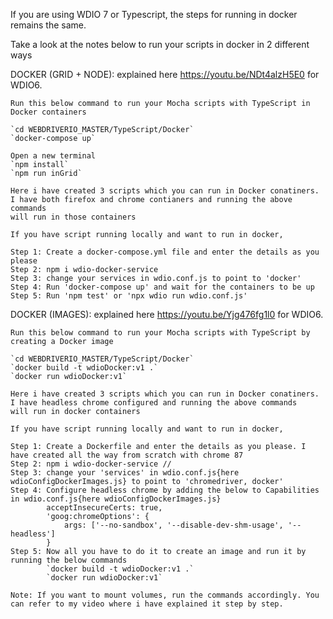 If you are using WDIO 7 or Typescript, the steps for running in docker remains the same.

Take a look at the notes below to run your scripts in docker in 2 different ways

DOCKER (GRID + NODE): explained here https://youtu.be/NDt4alzH5E0 for WDIO6.

    Run this below command to run your Mocha scripts with TypeScript in Docker containers

    `cd WEBDRIVERIO_MASTER/TypeScript/Docker`
    `docker-compose up`

    Open a new terminal
    `npm install`
    `npm run inGrid`

    Here i have created 3 scripts which you can run in Docker conatiners.
    I have both firefox and chrome contianers and running the above commands 
    will run in those containers

    If you have script running locally and want to run in docker,

    Step 1: Create a docker-compose.yml file and enter the details as you please
    Step 2: npm i wdio-docker-service
    Step 3: change your services in wdio.conf.js to point to 'docker'
    Step 4: Run 'docker-compose up' and wait for the containers to be up
    Step 5: Run 'npm test' or 'npx wdio run wdio.conf.js'

DOCKER (IMAGES): explained here https://youtu.be/Yjg476fg1l0 for WDIO6.

    Run this below command to run your Mocha scripts with TypeScript by creating a Docker image

    `cd WEBDRIVERIO_MASTER/TypeScript/Docker`
    `docker build -t wdioDocker:v1 .`    
    `docker run wdioDocker:v1`

    Here i have created 3 scripts which you can run in Docker conatiners.
    I have headless chrome configured and running the above commands 
    will run in docker containers

    If you have script running locally and want to run in docker,

    Step 1: Create a Dockerfile and enter the details as you please. I have created all the way from scratch with chrome 87
    Step 2: npm i wdio-docker-service //
    Step 3: change your 'services' in wdio.conf.js{here wdioConfigDockerImages.js} to point to 'chromedriver, docker'
    Step 4: Configure headless chrome by adding the below to Capabilities in wdio.conf.js{here wdioConfigDockerImages.js}
            acceptInsecureCerts: true,
            'goog:chromeOptions': {
                args: ['--no-sandbox', '--disable-dev-shm-usage', '--headless']
            }  
    Step 5: Now all you have to do it to create an image and run it by running the below commands
            `docker build -t wdioDocker:v1 .`    
            `docker run wdioDocker:v1`
    
    Note: If you want to mount volumes, run the commands accordingly. You can refer to my video where i have explained it step by step.